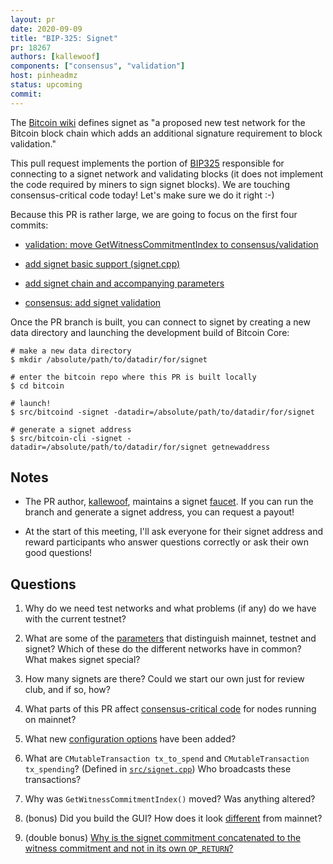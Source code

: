 ```yaml
---
layout: pr
date: 2020-09-09
title: "BIP-325: Signet"
pr: 18267
authors: [kallewoof]
components: ["consensus", "validation"]
host: pinheadmz
status: upcoming
commit:
---
```


The [Bitcoin wiki](https://en.bitcoin.it/wiki/Signet) defines signet as
"a proposed new test network for the Bitcoin block chain which adds an
additional signature requirement to block validation."

This pull request implements the portion of
[BIP325](https://github.com/bitcoin/bips/blob/master/bip-0325.mediawiki)
responsible for connecting to a signet network and validating blocks (it does
not implement the code required by miners to sign signet blocks). We are
touching consensus-critical code today! Let's make sure we do it right :-)

Because this PR is rather large, we are going to focus on the first four
commits:

- [validation: move GetWitnessCommitmentIndex to consensus/validation](https://github.com/bitcoin/bitcoin/pull/18267/commits/9620f95e3b3af5e27fc9a3a09f60ccceb911865a)

- [add signet basic support (signet.cpp)](https://github.com/bitcoin/bitcoin/pull/18267/commits/7f9f3d30d3f049c5353b1e2b2e406b0be2fe8ccc)

- [add signet chain and accompanying parameters](https://github.com/bitcoin/bitcoin/pull/18267/commits/699668ca5234215b6dbc2af0be7763eef768806d)

- [consensus: add signet validation](https://github.com/bitcoin/bitcoin/pull/18267/commits/22d28831503c9cbe132e67ee533b194c9b59d702)

Once the PR branch is built, you can connect to signet by creating a new data
directory and launching the development build of Bitcoin Core:

```
# make a new data directory
$ mkdir /absolute/path/to/datadir/for/signet

# enter the bitcoin repo where this PR is built locally
$ cd bitcoin

# launch!
$ src/bitcoind -signet -datadir=/absolute/path/to/datadir/for/signet

# generate a signet address
$ src/bitcoin-cli -signet -datadir=/absolute/path/to/datadir/for/signet getnewaddress
```

## Notes

- The PR author, [kallewoof](https://github.com/kallewoof), maintains a signet
  [faucet](https://signet.bc-2.jp/). If you can run the branch and generate a
  signet address, you can request a payout!

- At the start of this meeting, I'll ask everyone for their signet address and
  reward participants who answer questions correctly or ask their own good
  questions!

## Questions

1. Why do we need test networks and what problems (if any) do we have with the
   current testnet?

2. What are some of the
   [parameters](https://github.com/bitcoin/bitcoin/pull/18267/files#diff-64cbe1ad5465e13bc59ee8bb6f3de2e7)
   that distinguish mainnet, testnet and signet?  Which of these do the
   different networks have in common? What makes signet special?

3. How many signets are there? Could we start our own just for review club, and
   if so, how?

4. What parts of this PR affect
   [consensus-critical code](https://github.com/bitcoin/bitcoin/pull/18267/files#diff-24efdb00bfbe56b140fb006b562cc70b)
   for nodes running on mainnet?

5. What new
   [configuration options](https://github.com/bitcoin/bitcoin/pull/18267/files#diff-dbba8d0e1257cc14ce18de8fd6c9a0b1)
   have been added?

6. What are `CMutableTransaction tx_to_spend` and `CMutableTransaction
   tx_spending`? (Defined in
   [`src/signet.cpp`](https://github.com/bitcoin/bitcoin/pull/18267/files#diff-4bdd7c44636dae0429a4d61909eeed17R68-R80))
   Who broadcasts these transactions?

7. Why was `GetWitnessCommitmentIndex()` moved? Was anything altered?

8. (bonus) Did you build the GUI? How does it look
   [different](https://github.com/bitcoin/bitcoin/pull/18267/files#diff-33bbb04c567cbff8ac0fb4edc1a2a9de)
   from mainnet?

9. (double bonus) [Why is the signet commitment concatenated to the witness
   commitment and not in its own
   `OP_RETURN`?](https://github.com/bitcoin/bips/pull/947/files#r463053062)

<!-- TODO: After meeting, uncomment and add meeting log between the irc tags
## Meeting Log

{% irc %}
{% endirc %}
-->
